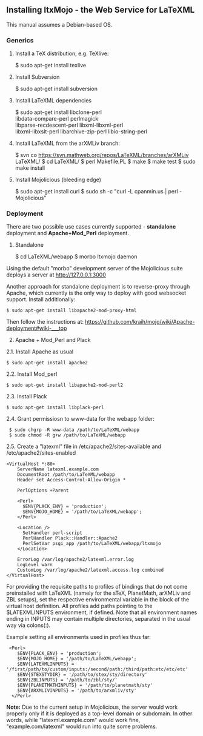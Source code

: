 ## Installing ltxMojo - the Web Service for LaTeXML

This manual assumes a Debian-based OS.

### Generics

1. Install a TeX distribution, e.g. TeXlive:

    $ sudo apt-get install texlive

2. Install Subversion
    
    $ sudo apt-get install subversion

3. Install LaTeXML dependencies
  
    $ sudo apt-get install libclone-perl \
    libdata-compare-perl perlmagick \
    libparse-recdescent-perl libxml-libxml-perl \
    libxml-libxslt-perl libarchive-zip-perl libio-string-perl

4. Install LaTeXML from the arXMLiv branch:
    
    $ svn co https://svn.mathweb.org/repos/LaTeXML/branches/arXMLiv LaTeXML/
    $ cd LaTeXML/
    $ perl Makefile.PL
    $ make
    $ make test
    $ sudo make install

5. Install Mojolicious (bleeding edge)

    $ sudo apt-get install curl
    $ sudo sh -c "curl -L cpanmin.us | perl - Mojolicious"

### Deployment

There are two possible use cases currently supported - **standalone** deployment and **Apache+Mod_Perl** deployment.

1. Standalone

    $ cd LaTeXML/webapp
    $ morbo ltxmojo daemon

Using the default "morbo" development server of the Mojolicious suite deploys a server at http://127.0.0.1:3000

Another approach for standalone deployment is to reverse-proxy through Apache, which currently is the only way to deploy with good websocket support. Install additionally:
 
    $ sudo apt-get install libapache2-mod-proxy-html

Then follow the instructions at: https://github.com/kraih/mojo/wiki/Apache-deployment#wiki-___top

2. Apache + Mod_Perl and Plack

  2.1. Install Apache as usual
    
    $ sudo apt-get install apache2

  2.2. Install Mod_perl 
  
    $ sudo apt-get install libapache2-mod-perl2

  2.3. Install Plack
  
    $ sudo apt-get install libplack-perl

  2.4. Grant permissiosn to www-data for the webapp folder:
  
     $ sudo chgrp -R www-data /path/to/LaTeXML/webapp
     $ sudo chmod -R g+w /path/to/LaTeXML/webapp

  2.5. Create a "latexml" file in /etc/apache2/sites-available and /etc/apache2/sites-enabled

    <VirtualHost *:80>
        ServerName latexml.example.com 
        DocumentRoot /path/to/LaTeXML/webapp
        Header set Access-Control-Allow-Origin *                                    

        PerlOptions +Parent
                                                                  
        <Perl>
          $ENV{PLACK_ENV} = 'production';
          $ENV{MOJO_HOME} = '/path/to/LaTeXML/webapp';
        </Perl>

        <Location />
          SetHandler perl-script
          PerlHandler Plack::Handler::Apache2
          PerlSetVar psgi_app /path/to/LaTeXML/webapp/ltxmojo
        </Location>

        ErrorLog /var/log/apache2/latexml.error.log
        LogLevel warn
        CustomLog /var/log/apache2/latexml.access.log combined
    </VirtualHost>
  
  For providing the requisite paths to profiles of bindings that do not come preinstalled with LaTeXML (namely for the sTeX, PlanetMath, arXMLiv and ZBL setups), set the respective environmental variable in the <Perl> block of the virtual host definition. All profiles add paths pointing to the $LATEXMLINPUTS environment, if defined. Note that all environment names ending in INPUTS may contain multiple directories, separated in the usual way via colons(:).

  Example setting all environments used in profiles thus far:

  ```
   <Perl>
      $ENV{PLACK_ENV} = 'production';
      $ENV{MOJO_HOME} = '/path/to/LaTeXML/webapp';
      $ENV{LATEXMLINPUTS} = '/first/path/to/custom/inputs:/second/path:/third/path:etc/etc/etc'
      $ENV{STEXSTYDIR} = '/path/to/stex/sty/directory'
      $ENV{ZBLINPUTS} = '/path/to/zbl/sty/'
      $ENV{PLANETMATHINPUTS} = '/path/to/planetmath/sty'
      $ENV{ARXMLIVINPUTS} = '/path/to/arxmliv/sty'
    </Perl>
  ```
   
  **Note:** Due to the current setup in Mojolicious, the server would work properly only if it is deployed as a top-level domain or subdomain. In other words, while "latexml.example.com" would work fine, "example.com/latexml" would run into quite some problems.